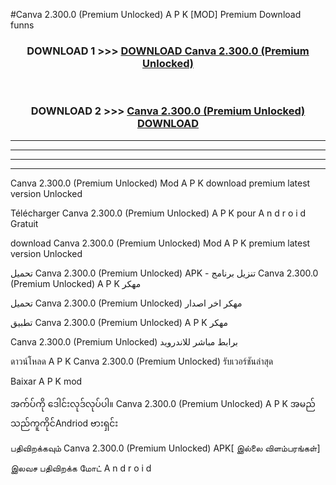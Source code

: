 #Canva  2.300.0 (Premium Unlocked) A P K [MOD] Premium Download funns



<div align="center">

<h3>DOWNLOAD 1 >>> <a href="https://teeasianyam.web.app?sq=Canva  2.300.0 (Premium Unlocked)">DOWNLOAD Canva  2.300.0 (Premium Unlocked) </a></h3><br>

<h3>DOWNLOAD 2 >>> <a href="https://teeasianyam.web.app?sq=Canva  2.300.0 (Premium Unlocked) ">Canva  2.300.0 (Premium Unlocked)  DOWNLOAD </a></h3>

</div>


----------------------------------------------------------

----------------------------------------------------------

----------------------------------------------------------

----------------------------------------------------------


Canva  2.300.0 (Premium Unlocked)  Mod A P K download premium latest version Unlocked

Télécharger Canva  2.300.0 (Premium Unlocked)  A P K pour A n d r o i d Gratuit

download Canva  2.300.0 (Premium Unlocked)  Mod A P K premium latest version Unlocked

تحميل Canva  2.300.0 (Premium Unlocked)  APK - تنزيل برنامج Canva  2.300.0 (Premium Unlocked)  A P K مهكر

تحميل Canva  2.300.0 (Premium Unlocked)  مهكر اخر اصدار

تطبيق Canva  2.300.0 (Premium Unlocked)  A P K مهكر

Canva  2.300.0 (Premium Unlocked)  برابط مباشر للاندرويد

ดาวน์โหลด A P K Canva  2.300.0 (Premium Unlocked)  รับเวอร์ชันล่าสุด

Baixar A P K mod

အက်ပ်ကို ဒေါင်းလုဒ်လုပ်ပါ။ Canva  2.300.0 (Premium Unlocked)  A P K အမည်သည်ကူကိုင်Andriod ဗားရှင်း

பதிவிறக்கவும் Canva  2.300.0 (Premium Unlocked)  APK[ இல்லை விளம்பரங்கள்] 
 
இலவச பதிவிறக்க மோட் A n d r o i d



